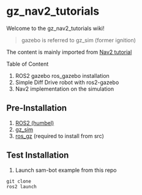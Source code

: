 # gz_nav2_tutorials

Welcome to the gz_nav2_tutorials wiki!
> gazebo is referred to gz_sim (former ignition)

The content is mainly imported from [Nav2 tutorial](https://navigation.ros.org/index.html)

Table of Content
1. ROS2 gazebo ros_gazebo installation
2. Simple Diff Drive robot with ros2-gazebo
3. Nav2 implementation on the simulation

## Pre-Installation
1. [ROS2 (humbel)](https://docs.ros.org/en/humble/Installation.html)
2. [gz_sim](https://gazebosim.org/docs/garden/install_ubuntu)
3. [ros_gz]([https://gazebosim.org/docs/garden/ros_installation](https://github.com/gazebosim/ros_gz)https://github.com/gazebosim/ros_gz)  (required to install from src)

## Test Installation
1. Launch sam-bot example from this repo
```
git clone
ros2 launch
```




